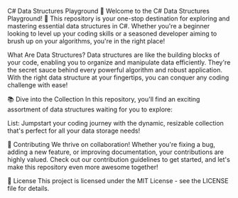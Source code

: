 C# Data Structures Playground 🚀
Welcome to the C# Data Structures Playground! 🎉 This repository is your one-stop destination for exploring and mastering essential data structures in C#. Whether you're a beginner looking to level up your coding skills or a seasoned developer aiming to brush up on your algorithms, you're in the right place!

What Are Data Structures?
Data structures are like the building blocks of your code, enabling you to organize and manipulate data efficiently. They're the secret sauce behind every powerful algorithm and robust application. With the right data structure at your fingertips, you can conquer any coding challenge with ease!

📚 Dive into the Collection
In this repository, you'll find an exciting assortment of data structures waiting for you to explore:

List: Jumpstart your coding journey with the dynamic, resizable collection that's perfect for all your data storage needs!


🤝 Contributing
We thrive on collaboration! Whether you're fixing a bug, adding a new feature, or improving documentation, your contributions are highly valued. Check out our contribution guidelines to get started, and let's make this repository even more awesome together!

📜 License
This project is licensed under the MIT License - see the LICENSE file for details.

